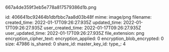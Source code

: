 667a4de359f3eb5e778a817579386d1b.png

id: 406641bc92464b1dbfbbc7aa8d03b48f
mime: image/png
filename: 
created_time: 2022-01-17T09:26:27.935Z
updated_time: 2022-01-17T09:26:27.935Z
user_created_time: 2022-01-17T09:26:27.935Z
user_updated_time: 2022-01-17T09:26:27.935Z
file_extension: png
encryption_cipher_text: 
encryption_applied: 0
encryption_blob_encrypted: 0
size: 47986
is_shared: 0
share_id: 
master_key_id: 
type_: 4